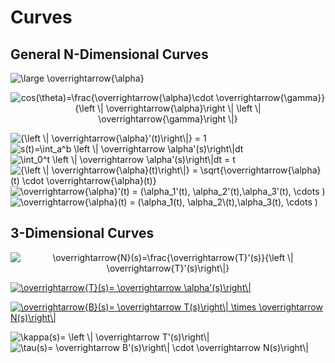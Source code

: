 # Curves

## General N-Dimensional Curves

<img src="http://latex.codecogs.com/gif.latex?\inline&space;\large&space;\overrightarrow{\alpha}" title="\large \overrightarrow{\alpha}" />
<p align="center">
<img src="http://latex.codecogs.com/png.latex?cos(\theta)=\frac{\overrightarrow{\alpha}\cdot&space;\overrightarrow{\gamma}}{\left&space;\|&space;\overrightarrow{\alpha}\right&space;\|&space;\left&space;\|&space;\overrightarrow{\gamma}\right&space;\|}" title="cos(\theta)=\frac{\overrightarrow{\alpha}\cdot \overrightarrow{\gamma}}{\left \| \overrightarrow{\alpha}\right \| \left \| \overrightarrow{\gamma}\right \|}" />
</p>
<img src="http://latex.codecogs.com/gif.latex?\inline&space;{\left&space;\|&space;\overrightarrow{\alpha}'(t)\right\|}&space;=&space;1" title="{\left \| \overrightarrow{\alpha}'(t)\right\|} = 1" />

<img src="http://latex.codecogs.com/gif.latex?s(t)=\int_a^b&space;\left&space;\|&space;\overrightarrow&space;\alpha'(s)\right\|dt" title="s(t)=\int_a^b \left \| \overrightarrow \alpha'(s)\right\|dt" />

<img src="http://latex.codecogs.com/gif.latex?\int_0^t&space;\left&space;\|&space;\overrightarrow&space;\alpha'(s)\right\|dt&space;=&space;t" title="\int_0^t \left \| \overrightarrow \alpha'(s)\right\|dt = t" />

<img src="http://latex.codecogs.com/gif.latex?{\left&space;\|&space;\overrightarrow{\alpha}(t)\right\|}&space;=&space;\sqrt{\overrightarrow{\alpha}(t)&space;\cdot&space;\overrightarrow{\alpha}(t)}" title="{\left \| \overrightarrow{\alpha}(t)\right\|} = \sqrt{\overrightarrow{\alpha}(t) \cdot \overrightarrow{\alpha}(t)}" />

<img src="http://latex.codecogs.com/gif.latex?\overrightarrow{\alpha}'(t)&space;=&space;(\alpha_1'(t),&space;\alpha_2'(t),\alpha_3'(t),&space;\cdots&space;)" title="\overrightarrow{\alpha}'(t) = (\alpha_1'(t), \alpha_2'(t),\alpha_3'(t), \cdots )" />

<img src="http://latex.codecogs.com/gif.latex?\overrightarrow{\alpha}(t)&space;=&space;(\alpha_1(t),&space;\alpha_2\(t),\alpha_3(t),&space;\cdots&space;)" title="\overrightarrow{\alpha}(t) = (\alpha_1(t), \alpha_2\(t),\alpha_3(t), \cdots )" />



## 3-Dimensional Curves

<p align="center">
<img src="http://latex.codecogs.com/gif.latex?\overrightarrow{N}(s)=\frac{\overrightarrow{T}'(s)}{\left&space;\|&space;\overrightarrow{T}'(s)\right\|}" title="\overrightarrow{N}(s)=\frac{\overrightarrow{T}'(s)}{\left \| \overrightarrow{T}'(s)\right\|}" />
</p>

<a href="http://www.codecogs.com/eqnedit.php?latex=\overrightarrow{T}(s)=&space;\overrightarrow&space;\alpha'(s)\right\|" target="_blank"><img src="http://latex.codecogs.com/gif.latex?\overrightarrow{T}(s)=&space;\overrightarrow&space;\alpha'(s)\right\|" title="\overrightarrow{T}(s)= \overrightarrow \alpha'(s)\right\|" /></a>

<a href="http://www.codecogs.com/eqnedit.php?latex=\overrightarrow{B}(s)=&space;\overrightarrow&space;T(s)\right\|&space;\times&space;\overrightarrow&space;N(s)\right\|" target="_blank"><img src="http://latex.codecogs.com/gif.latex?\overrightarrow{B}(s)=&space;\overrightarrow&space;T(s)\right\|&space;\times&space;\overrightarrow&space;N(s)\right\|" title="\overrightarrow{B}(s)= \overrightarrow T(s)\right\| \times \overrightarrow N(s)\right\|" /></a>

<img src="http://latex.codecogs.com/gif.latex?\kappa(s)=&space;\left&space;\|&space;\overrightarrow&space;T'(s)\right\|" title="\kappa(s)= \left \| \overrightarrow T'(s)\right\|" />

<img src="http://latex.codecogs.com/gif.latex?\tau(s)=&space;\overrightarrow&space;B'(s)\right\|&space;\cdot&space;\overrightarrow&space;N(s)\right\|" title="\tau(s)= \overrightarrow B'(s)\right\| \cdot \overrightarrow N(s)\right\|" />
